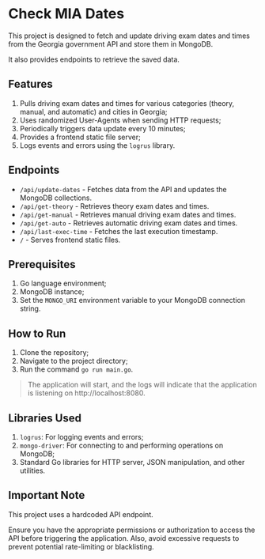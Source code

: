 # Check MIA Dates

This project is designed to fetch and update driving exam dates and times from the Georgia government API and store them in MongoDB.

It also provides endpoints to retrieve the saved data.

## Features

1. Pulls driving exam dates and times for various categories (theory, manual, and automatic) and cities in Georgia;
2. Uses randomized User-Agents when sending HTTP requests;
3. Periodically triggers data update every 10 minutes;
4. Provides a frontend static file server;
5. Logs events and errors using the `logrus` library.

## Endpoints

- `/api/update-dates` - Fetches data from the API and updates the MongoDB collections.
- `/api/get-theory` - Retrieves theory exam dates and times.
- `/api/get-manual` - Retrieves manual driving exam dates and times.
- `/api/get-auto` - Retrieves automatic driving exam dates and times.
- `/api/last-exec-time` - Fetches the last execution timestamp.
- `/` - Serves frontend static files.

## Prerequisites

1. Go language environment;
2. MongoDB instance;
3. Set the `MONGO_URI` environment variable to your MongoDB connection string.

## How to Run

1. Clone the repository;
2. Navigate to the project directory;
3. Run the command `go run main.go`.

> The application will start, and the logs will indicate that the application is listening on http://localhost:8080.

## Libraries Used

1. `logrus`: For logging events and errors;
2. `mongo-driver`: For connecting to and performing operations on MongoDB;
3. Standard Go libraries for HTTP server, JSON manipulation, and other utilities.

## Important Note

This project uses a hardcoded API endpoint.

Ensure you have the appropriate permissions or authorization to access the API before triggering the application. Also, avoid excessive requests to prevent potential rate-limiting or blacklisting.